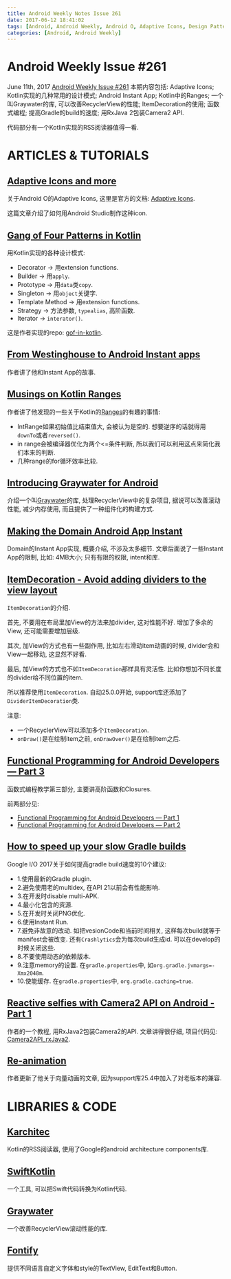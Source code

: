 ```yaml
---
title: Android Weekly Notes Issue 261
date: 2017-06-12 18:41:02
tags: [Android, Android Weekly, Android O, Adaptive Icons, Design Patterns, Kotlin, Instant App, RecyclerView, ItemDecoration, Functional Programming, Gradle, RxJava 2, Camera2, Animation]
categories: [Android, Android Weekly]
---
```



# Android Weekly Issue #261
June 11th, 2017
[Android Weekly Issue #261](http://androidweekly.net/issues/issue-261)
本期内容包括: Adaptive Icons; Kotlin实现的几种常用的设计模式; Android Instant App; Kotlin中的Ranges; 一个叫Graywater的库, 可以改善RecyclerView的性能; ItemDecoration的使用; 函数式编程; 提高Gradle的build的速度; 用RxJava 2包装Camera2 API. 

代码部分有一个Kotlin实现的RSS阅读器值得一看.

<!-- more -->

# ARTICLES & TUTORIALS
## [Adaptive Icons and more](https://blog.stylingandroid.com/adaptive-icons/)
关于Android O的Adaptive Icons, 这里是官方的文档: [Adaptive Icons](https://developer.android.com/preview/features/adaptive-icons.html).

这篇文章介绍了如何用Android Studio制作这种icon.



## [Gang of Four Patterns in Kotlin](https://dev.to/lovis/gang-of-four-patterns-in-kotlin)
用Kotlin实现的各种设计模式:
- Decorator -> 用extension functions.
- Builder -> 用`apply`.
- Prototype -> 用`data`类`copy`.
- Singleton -> 用`object`关键字.
- Template Method -> 用extension functions.
- Strategy -> 方法参数, `typealias`, 高阶函数.
- Iterator -> `interator()`.


这是作者实现的repo: [gof-in-kotlin](https://github.com/lmller/gof-in-kotlin).



## [From Westinghouse to Android Instant apps](https://tech.buzzfeed.com/from-westinghouse-to-android-instant-apps-60fbfaca4ebe)
作者讲了他和Instant App的故事.


## [Musings on Kotlin Ranges](http://blog.danlew.net/2017/06/05/musings-on-kotlin-ranges/amp/)
作者讲了他发现的一些关于Kotlin的[Ranges](https://kotlinlang.org/docs/reference/ranges.html)的有趣的事情:

- IntRange如果初始值比结束值大, 会被认为是空的. 想要逆序的话就得用`downTo`或者`reversed()`.
- in range会被编译器优化为两个<=条件判断, 所以我们可以利用这点来简化我们本来的判断.
- 几种range的for循环效率比较.


## [Introducing Graywater for Android](https://engineering.tumblr.com/post/161546559631/introducing-graywater-for-android)
介绍一个叫[Graywater](https://github.com/tumblr/Graywater)的库, 处理RecyclerView中的复杂项目, 据说可以改善滚动性能, 减少内存使用, 而且提供了一种组件化的构建方式.


## [Making the Domain Android App Instant](http://tech.domain.com.au/2017/06/making-the-domain-android-app-instant-%E2%9A%A1/)
Domain的Instant App实现, 概要介绍, 不涉及太多细节.
文章后面说了一些Instant App的限制, 比如: 4MB大小; 只有有限的权限, intent和库.


## [ItemDecoration - Avoid adding dividers to the view layout](https://medium.com/proandroiddev/itemdecoration-in-android-e18a0692d848)
`ItemDecoration`的介绍.

首先, 不要用在布局里加View的方法来加divider, 这对性能不好. 增加了多余的View, 还可能需要增加层级.

其次, 加View的方式也有一些副作用, 比如左右滑动item动画的时候, divider会和View一起移动, 这显然不好看.

最后, 加View的方式也不如`ItemDecoration`那样具有灵活性. 比如你想加不同长度的divider给不同位置的item.

所以推荐使用`ItemDecoration`. 自动25.0.0开始, support库还添加了`DividerItemDecoration`类.


注意: 
- 一个RecyclerView可以添加多个`ItemDecoration`.
- `onDraw()`是在绘制item之前, `onDrawOver()`是在绘制item之后.


## [Functional Programming for Android Developers — Part 3](https://medium.com/@anupcowkur/functional-programming-for-android-developers-part-3-f9e521e96788)
函数式编程教学第三部分, 主要讲高阶函数和Closures.

前两部分见:
- [Functional Programming for Android Developers — Part 1](https://medium.freecodecamp.com/functional-programming-for-android-developers-part-1-a58d40d6e742)
- [Functional Programming for Android Developers — Part 2](https://medium.freecodecamp.com/functional-programming-for-android-developers-part-2-5c0834669d1a)


## [How to speed up your slow Gradle builds](https://android.jlelse.eu/how-to-speed-up-your-slow-gradle-builds-5d9a9545f91a)
Google I/O 2017关于如何提高gradle build速度的10个建议:
- 1.使用最新的Gradle plugin.
- 2.避免使用老的multidex, 在API 21以前会有性能影响.
- 3.在开发时disable multi-APK.
- 4.最小化包含的资源.
- 5.在开发时关闭PNG优化.
- 6.使用Instant Run.
- 7.避免非故意的改动. 如把vesionCode和当前时间相关, 这样每次build就等于manifest会被改变. 还有`Crashlytics`会为每次build生成id.  可以在develop的时候关闭这些.
- 8.不要使用动态的依赖版本.
- 9.注意memory的设置. 在`gradle.properties`中, 如`org.gradle.jvmargs=-Xmx2048m`.
- 10.使能缓存. 在`gradle.properties`中, `org.gradle.caching=true`.


## [Reactive selfies with Camera2 API on Android - Part 1](https://techblog.badoo.com/blog/2017/06/07/reactive-selfies-with-camera2-api-on-android-part-1/)
作者的一个教程, 用RxJava2包装Camera2的API.
文章讲得很仔细, 项目代码见: [Camera2API_rxJava2](https://github.com/ArkadyGamza/Camera2API_rxJava2).


## [Re-animation](https://medium.com/google-developers/re-animation-7869722af206)
作者更新了他关于向量动画的文章, 因为support库25.4中加入了对老版本的兼容.


# LIBRARIES & CODE
## [Karchitec](https://github.com/msesma/Karchitec)
Kotlin的RSS阅读器, 使用了Google的android architecture components库.


## [SwiftKotlin](https://github.com/angelolloqui/SwiftKotlin)
一个工具, 可以把Swift代码转换为Kotlin代码.

## [Graywater](https://github.com/tumblr/Graywater)
一个改善RecyclerView滚动性能的库.

## [Fontify](https://github.com/mehdok/Fontify)
提供不同语言自定义字体和style的TextView, EditText和Button.

